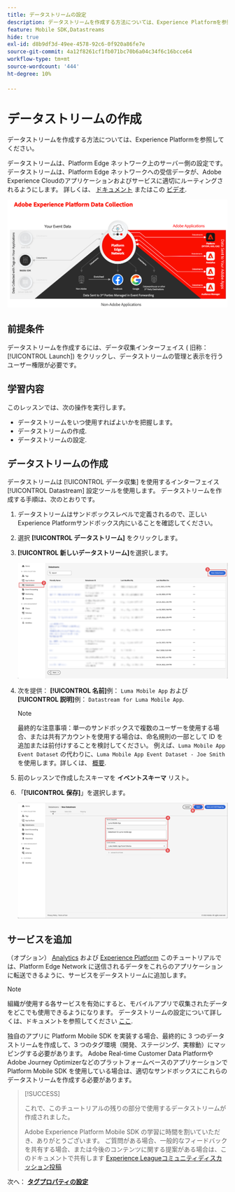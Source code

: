 ```yaml
---
title: データストリームの設定
description: データストリームを作成する方法については、Experience Platformを参照してください。
feature: Mobile SDK,Datastreams
hide: true
exl-id: d8b9df3d-49ee-4578-92c6-0f920a86fe7e
source-git-commit: 4a12f8261cf1fb071bc70b6a04c34f6c16bcce64
workflow-type: tm+mt
source-wordcount: '444'
ht-degree: 10%

---
```


# データストリームの作成

データストリームを作成する方法については、Experience Platformを参照してください。

データストリームは、Platform Edge ネットワーク上のサーバー側の設定です。 データストリームは、Platform Edge ネットワークへの受信データが、Adobe Experience Cloudのアプリケーションおよびサービスに適切にルーティングされるようにします。 詳しくは、 [ドキュメント](https://experienceleague.adobe.com/docs/experience-platform/datastreams/overview.html?lang=ja) またはこの [ビデオ](https://experienceleague.adobe.com/docs/platform-learn/data-collection/edge-network/configure-datastreams.html?lang=ja).

![アーキテクチャ](assets/architecture.png)

## 前提条件

データストリームを作成するには、データ収集インターフェイス ( 旧称： [!UICONTROL Launch]) をクリックし、データストリームの管理と表示を行うユーザー権限が必要です。

## 学習内容

このレッスンでは、次の操作を実行します。

* データストリームをいつ使用すればよいかを把握します。
* データストリームの作成.
* データストリームの設定.

## データストリームの作成

データストリームは [!UICONTROL データ収集] を使用するインターフェイス [!UICONTROL Datastream] 設定ツールを使用します。 データストリームを作成する手順は、次のとおりです。

1. データストリームはサンドボックスレベルで定義されるので、正しいExperience Platformサンドボックス内にいることを確認してください。
1. 選択 **[!UICONTROL データストリーム]** をクリックします。
1. **[!UICONTROL 新しいデータストリーム]**&#x200B;を選択します。

   ![datastreams ホーム](assets/datastream-new.png)

1. 次を提供： **[!UICONTROL 名前]**&#x200B;例： `Luma Mobile App` および **[!UICONTROL 説明]**&#x200B;例： `Datastream for Luma Mobile App`.

   >[!NOTE]
   >
   >最終的な注意事項：単一のサンドボックスで複数のユーザーを使用する場合、または共有アカウントを使用する場合は、命名規則の一部として ID を追加または前付けすることを検討してください。 例えば、`Luma Mobile App Event Dataset` の代わりに、`Luma Mobile App Event Dataset - Joe Smith` を使用します。詳しくは、 [概要](overview.md).

1. 前のレッスンで作成したスキーマを **イベントスキーマ** リスト。
1. 「**[!UICONTROL 保存]**」を選択します。

   ![新しいデータストリーム](assets/datastream-name.png)


## サービスを追加

（オプション） [Analytics](analytics.md) および [Experience Platform](platform.md) このチュートリアルでは、Platform Edge Network に送信されるデータをこれらのアプリケーションに転送できるように、サービスをデータストリームに追加します。

<!--

### Adobe Analytics

1. Select **[!UICONTROL Add Service]**.

1. Add **[!UICONTROL Adobe Analytics]** from the [!UICONTROL Service] list, 

1. Enter the name of the report site that you want to use in **[!UICONTROL Report Suite ID]**.

1. Enable the service by switching **[!UICONTROL Enabled]** on.

1. Select **[!UICONTROL Save]**.

   ![Add Adobe Analytics as datastream service](assets/datastream-service-aa.png)


### Adobe Experience Platform

You might also want to enable the Adobe Experience Platform service. 

>[!IMPORTANT]
>
>You can only enable the Adobe Experience Platform service when having created an event dataset. If you don't already have an event dataset created, follow the instructions [here](platform.md).

1. Click ![Add](https://spectrum.adobe.com/static/icons/workflow_18/Smock_AddCircle_18_N.svg) **[!UICONTROL Add Service]** to add another service.

1. Select **[!UICONTROL Adobe Experience Platform]** from the [!UICONTROL Service] list.

1. Enable the service by switching **[!UICONTROL Enabled]** on.

1. Select the **[!UICONTROL Event Dataset]** that you created as part of the [Create a dataset](platform.md#create-a-dataset) instructions, for example **Luma Mobile App Event Dataset**

1. Select **[!UICONTROL Save]**.

   ![Add Adobe Experience Platform as a datastream service](assets/datastream-service-aep.png)
1. The final configuration should look something like this.
   
   ![datastream settings](assets/datastream-settings.png)

-->


>[!NOTE]
>
>組織が使用する各サービスを有効にすると、モバイルアプリで収集されたデータをどこでも使用できるようになります。 データストリームの設定について詳しくは、ドキュメントを参照してください [ここ](https://experienceleague.adobe.com/docs/experience-platform/datastreams/overview.html?lang=ja).

独自のアプリに Platform Mobile SDK を実装する場合、最終的に 3 つのデータストリームを作成して、3 つのタグ環境（開発、ステージング、実稼動）にマッピングする必要があります。 Adobe Real-time Customer Data PlatformやAdobe Journey Optimizerなどのプラットフォームベースのアプリケーションで Platform Mobile SDK を使用している場合は、適切なサンドボックスにこれらのデータストリームを作成する必要があります。

>[!SUCCESS]
>
>これで、このチュートリアルの残りの部分で使用するデータストリームが作成されました。
>
>Adobe Experience Platform Mobile SDK の学習に時間を割いていただき、ありがとうございます。 ご質問がある場合、一般的なフィードバックを共有する場合、または今後のコンテンツに関する提案がある場合は、このドキュメントで共有します [Experience Leagueコミュニティディスカッション投稿](https://experienceleaguecommunities.adobe.com/t5/adobe-experience-platform-data/tutorial-discussion-implement-adobe-experience-cloud-in-mobile/td-p/443796)

次へ： **[タグプロパティの設定](configure-tags.md)**
